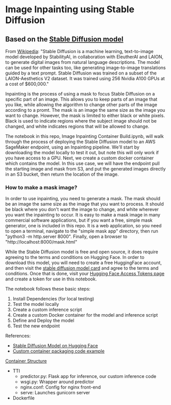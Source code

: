 # Image Inpainting using Stable Diffusion
## Based on the [Stable Diffusion model](https://huggingface.co/CompVis/stable-diffusion-v1-4)


From [Wikipedia](https://en.wikipedia.org/wiki/Stable_Diffusion): "Stable Diffusion is a machine learning, text-to-image model developed by StabilityAI, in collaboration with EleutherAI and LAION, to generate digital images from natural language descriptions. The model can be used for other tasks too, like generating image-to-image translations guided by a text prompt.  Stable Diffusion was trained on a subset of the LAION-Aesthetics V2 dataset. It was trained using 256 Nvidia A100 GPUs at a cost of $600,000."

Inpainting is the process of using a mask to focus Stable Diffusion on a specific part of an image. This allows you to keep parts of an image that you like, while allowing the algorithm to change other parts of the image according to a promt. The mask is an image the same size as the image you want to change. However, the mask is limited to either black or white pixels. Black is used to indicate regions where the subject image should not be changed, and white indicates regions that will be allowed to change.

The notebook in this repo, Image Inpainting Container Build.ipynb, will walk through the process of deploying the Stable Diffusion model to an AWS SageMaker endpoint, using an Inpainting pipeline. We'll start by downloading the model locally to test it out, but note this will only work if you have access to a GPU. Next, we create a custom docker container which contains the model. In this use case, we will have the endpoint pull the starting image and mask from S3, and put the generated images directly in an S3 bucket, then return the location of the image.

### How to make a mask image?
In order to use inpainting, you need to generate a mask. The mask should be an image the same size as the image that you want to process. It should be black where you don't want the image to change, and white wherever you want the inpainting to occur. It is easy to make a mask image in many commercial software applications, but if you want a free, simple mask generator, one is included in this repo. It is a web application, so you need to open a terminal, navigate to the "simple mask app" directory, then run "python3 -m http.server 8000". Finally, open a browser to "http://localhost:8000/mask.html"

While the Stable Diffusion model is free and open source, it does require agreeing to the terms and conditions on Hugging Face.  In order to download this model, you will need to create a free HuggingFace account, and then visit the [stable diffusion model card](https://huggingface.co/CompVis/stable-diffusion-v1-4) and agree to the terms and conditions.  Once that is done, visit your [Hugging Face Access Tokens page](https://huggingface.co/settings/tokens) and create a token for use in this notebook.

The notebook follows these basic steps:
1. Install Dependencies (for local testing)
2. Test the model locally
3. Create a custom inference script
4. Create a custom Docker container for the model and inference script
4. Define and Deploy the model
5. Test the new endpoint

References:
  * [Stable Diffusion Model on Hugging Face](https://huggingface.co/CompVis/stable-diffusion-v1-4)
  * [Custom container packaging code example](https://github.com/RamVegiraju/SageMaker-Deployment/tree/master/RealTime/BYOC/PreTrained-Examples/SpacyNER)

[Container Structure](https://sagemaker-workshop.com/custom/containers.html)
- TTI
    - predictor.py: Flask app for inference, our custom inference code
    - wsgi.py: Wrapper around predictor
    - nginx.conf: Config for nginx front-end
    - serve: Launches gunicorn server
- Dockerfile
